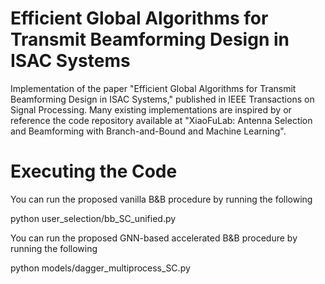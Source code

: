 # Efficient Global Algorithms for Transmit Beamforming Design in ISAC Systems
Implementation of the paper "Efficient Global Algorithms for Transmit Beamforming Design in ISAC Systems," published in IEEE Transactions on Signal Processing. Many existing implementations are inspired by or reference the code repository available at "XiaoFuLab: Antenna Selection and Beamforming with Branch-and-Bound and Machine Learning".
# Executing the Code
You can run the proposed vanilla B&B procedure by running the following

python user_selection/bb_SC_unified.py 

You can run the proposed GNN-based accelerated B&B procedure by running the following

python models/dagger_multiprocess_SC.py
